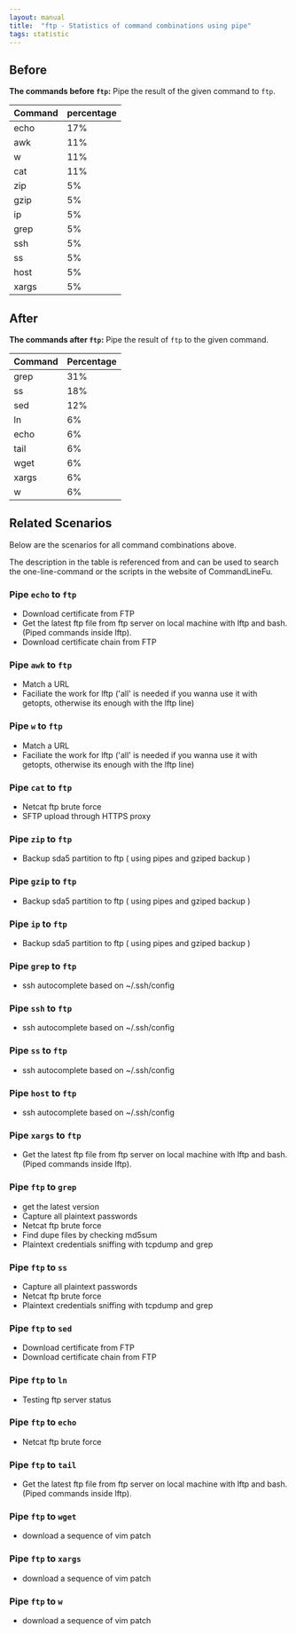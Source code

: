 ```yaml
---
layout: manual
title:  "ftp - Statistics of command combinations using pipe"
tags: statistic
---
```


## Before

__The commands before `ftp`:__ Pipe the result of the given command to `ftp`.

| Command | percentage |
|--------|--------|
| echo | 17% |
| awk | 11% |
| w | 11% |
| cat | 11% |
| zip | 5% |
| gzip | 5% |
| ip | 5% |
| grep | 5% |
| ssh | 5% |
| ss | 5% |
| host | 5% |
| xargs | 5% |



## After

__The commands after `ftp`:__ Pipe the result of `ftp` to the given command.

| Command | Percentage | 
|-------|--------|
| grep | 31% |
| ss | 18% |
| sed | 12% |
| ln | 6% |
| echo | 6% |
| tail | 6% |
| wget | 6% |
| xargs | 6% |
| w | 6% |



## Related Scenarios

Below are the scenarios for all command combinations above.

The description in the table is referenced from and can be used to search the one-line-command or the scripts in the website of CommandLineFu.


### Pipe `echo` to `ftp`

- Download certificate from FTP
- Get the latest ftp file from ftp server on local machine with lftp and bash. (Piped commands inside lftp).
- Download certificate chain from FTP

            
### Pipe `awk` to `ftp`

- Match a URL
- Faciliate the work for lftp ('all' is needed if you wanna use it with getopts, otherwise its enough with the lftp line)

            
### Pipe `w` to `ftp`

- Match a URL
- Faciliate the work for lftp ('all' is needed if you wanna use it with getopts, otherwise its enough with the lftp line)

            
### Pipe `cat` to `ftp`

- Netcat ftp brute force
- SFTP upload through HTTPS proxy

            
### Pipe `zip` to `ftp`

- Backup sda5 partition to ftp ( using pipes and gziped backup )

            
### Pipe `gzip` to `ftp`

- Backup sda5 partition to ftp ( using pipes and gziped backup )

            
### Pipe `ip` to `ftp`

- Backup sda5 partition to ftp ( using pipes and gziped backup )

            
### Pipe `grep` to `ftp`

- ssh autocomplete based on ~/.ssh/config

            
### Pipe `ssh` to `ftp`

- ssh autocomplete based on ~/.ssh/config

            
### Pipe `ss` to `ftp`

- ssh autocomplete based on ~/.ssh/config

            
### Pipe `host` to `ftp`

- ssh autocomplete based on ~/.ssh/config

            
### Pipe `xargs` to `ftp`

- Get the latest ftp file from ftp server on local machine with lftp and bash. (Piped commands inside lftp).

            


### Pipe `ftp` to `grep`

- get the latest version
- Capture all plaintext passwords
- Netcat ftp brute force
- Find dupe files by checking md5sum
- Plaintext credentials sniffing with tcpdump and grep

            
### Pipe `ftp` to `ss`

- Capture all plaintext passwords
- Netcat ftp brute force
- Plaintext credentials sniffing with tcpdump and grep

            
### Pipe `ftp` to `sed`

- Download certificate from FTP
- Download certificate chain from FTP

            
### Pipe `ftp` to `ln`

- Testing ftp server status

            
### Pipe `ftp` to `echo`

- Netcat ftp brute force

            
### Pipe `ftp` to `tail`

- Get the latest ftp file from ftp server on local machine with lftp and bash. (Piped commands inside lftp).

            
### Pipe `ftp` to `wget`

- download a sequence of vim patch

            
### Pipe `ftp` to `xargs`

- download a sequence of vim patch

            
### Pipe `ftp` to `w`

- download a sequence of vim patch

            
